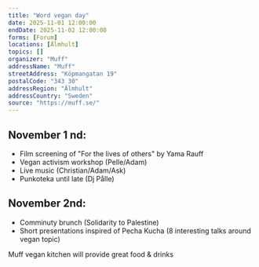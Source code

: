 ```yaml
---
title: "Word vegan day"
date: 2025-11-01 12:00:00
endDate: 2025-11-02 12:00:00
forms: [Forum]
locations: [Älmhult]
topics: []
organizer: "Muff"
addressName: "Muff"
streetAddress: "Köpmangatan 19"
postalCode: "343 30"
addressRegion: "Älmhult"
addressCountry: "Sweden"
source: "https://muff.se/"
---
```

## November 1 nd:
- Film screening of "For the lives of others" by Yama Rauff
- Vegan activism workshop (Pelle/Adam)
- Live music (Christian/Adam/Ask)
- Punkoteka until late (Dj Pålle)

## November 2nd:
- Comminuty brunch (Solidarity to Palestine)
- Short presentations inspired of Pecha Kucha (8 interesting talks around vegan topic)

Muff vegan kitchen will provide great food & drinks